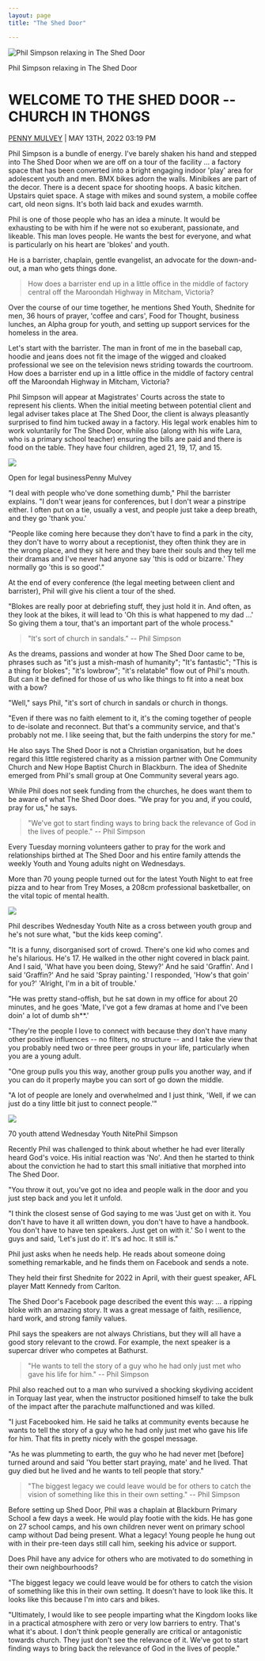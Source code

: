 ```yaml
---
layout: page
title: "The Shed Door"

---
```


![Phil Simpson relaxing in The Shed Door](https://www.eternitynews.com.au/wp-content/uploads/2022/05/Template-for-CMS-header-1-1000x563.jpg)

Phil Simpson relaxing in The Shed Door

WELCOME TO THE SHED DOOR -- CHURCH IN THONGS
===========================================

[](https://www.eternitynews.com.au/australia/welcome-to-the-shed-door-church-in-thongs)

[PENNY MULVEY](https://www.eternitynews.com.au/people/penny-mulvey/) | MAY 13TH, 2022 03:19 PM

Phil Simpson is a bundle of energy. I've barely shaken his hand and stepped into The Shed Door when we are off on a tour of the facility ... a factory space that has been converted into a bright engaging indoor 'play' area for adolescent youth and men. BMX bikes adorn the walls. Minibikes are part of the decor. There is a decent space for shooting hoops. A basic kitchen. Upstairs quiet space. A stage with mikes and sound system, a mobile coffee cart, old neon signs. It's both laid back and exudes warmth.

Phil is one of those people who has an idea a minute. It would be exhausting to be with him if he were not so exuberant, passionate, and likeable. This man loves people. He wants the best for everyone, and what is particularly on his heart are 'blokes' and youth.

He is a barrister, chaplain, gentle evangelist, an advocate for the down-and-out, a man who gets things done.

> How does a barrister end up in a little office in the middle of factory central off the Maroondah Highway in Mitcham, Victoria?

Over the course of our time together, he mentions Shed Youth, Shednite for men, 36 hours of prayer, 'coffee and cars', Food for Thought, business lunches, an Alpha group for youth, and setting up support services for the homeless in the area.

Let's start with the barrister. The man in front of me in the baseball cap, hoodie and jeans does not fit the image of the wigged and cloaked professional we see on the television news striding towards the courtroom. How does a barrister end up in a little office in the middle of factory central off the Maroondah Highway in Mitcham, Victoria?

Phil Simpson will appear at Magistrates' Courts across the state to represent his clients. When the initial meeting between potential client and legal adviser takes place at The Shed Door, the client is always pleasantly surprised to find him tucked away in a factory. His legal work enables him to work voluntarily for The Shed Door, while also (along with his wife Lara, who is a primary school teacher) ensuring the bills are paid and there is food on the table. They have four children, aged 21, 19, 17, and 15.

![](https://www.eternitynews.com.au/wp-content/uploads/2022/05/Shed-door-Phil-barrister-landscape-1024x768.jpg)

Open for legal businessPenny Mulvey

"I deal with people who've done something dumb," Phil the barrister explains. "I don't wear jeans for conferences, but I don't wear a pinstripe either. I often put on a tie, usually a vest, and people just take a deep breath, and they go 'thank you.'

"People like coming here because they don't have to find a park in the city, they don't have to worry about a receptionist, they often think they are in the wrong place, and they sit here and they bare their souls and they tell me their dramas and I've never had anyone say 'this is odd or bizarre.' They normally go 'this is so good'."

At the end of every conference (the legal meeting between client and barrister), Phil will give his client a tour of the shed.

"Blokes are really poor at debriefing stuff, they just hold it in. And often, as they look at the bikes, it will lead to 'Oh this is what happened to my dad ...' So giving them a tour, that's an important part of the whole process."

> "It's sort of church in sandals." -- Phil Simpson

As the dreams, passions and wonder at how The Shed Door came to be, phrases such as "it's just a mish-mash of humanity"; "It's fantastic"; "This is a thing for blokes"; "it's lowbrow"; "it's relatable" flow out of Phil's mouth. But can it be defined for those of us who like things to fit into a neat box with a bow?

"Well," says Phil, "it's sort of church in sandals or church in thongs.

"Even if there was no faith element to it, it's the coming together of people to de-isolate and reconnect. But that's a community service, and that's probably not me. I like seeing that, but the faith underpins the story for me."

He also says The Shed Door is not a Christian organisation, but he does regard this little registered charity as a mission partner with One Community Church and New Hope Baptist Church in Blackburn. The idea of Shednite emerged from Phil's small group at One Community several years ago.

While Phil does not seek funding from the churches, he does want them to be aware of what The Shed Door does. "We pray for you and, if you could, pray for us," he says.

> "We've got to start finding ways to bring back the relevance of God in the lives of people." -- Phil Simpson

Every Tuesday morning volunteers gather to pray for the work and relationships birthed at The Shed Door and his entire family attends the weekly Youth and Young adults night on Wednesdays.

More than 70 young people turned out for the latest Youth Night to eat free pizza and to hear from Trey Moses, a 208cm professional basketballer, on the vital topic of mental health.

![](https://www.eternitynews.com.au/wp-content/uploads/2022/05/wednesdayyouth-Night-Shed-Door-2-768x1024.jpeg)

Phil describes Wednesday Youth Nite as a cross between youth group and he's not sure what, "but the kids keep coming".

"It is a funny, disorganised sort of crowd. There's one kid who comes and he's hilarious. He's 17. He walked in the other night covered in black paint. And I said, 'What have you been doing, Stewy?' And he said 'Graffin'. And I said 'Graffin?' And he said 'Spray painting.' I responded, 'How's that goin' for you?' 'Alright, I'm in a bit of trouble.'

"He was pretty stand-offish, but he sat down in my office for about 20 minutes, and he goes 'Mate, I've got a few dramas at home and I've been doin' a lot of dumb sh**.'

"They're the people I love to connect with because they don't have many other positive influences -- no filters, no structure -- and I take the view that you probably need two or three peer groups in your life, particularly when you are a young adult.

"One group pulls you this way, another group pulls you another way, and if you can do it properly maybe you can sort of go down the middle.

"A lot of people are lonely and overwhelmed and I just think, 'Well, if we can just do a tiny little bit just to connect people.'"

![](https://www.eternitynews.com.au/wp-content/uploads/2022/05/Wednesday-Youth-Night-Shed-Door1-1024x648.jpeg)

70 youth attend Wednesday Youth NitePhil Simpson

Recently Phil was challenged to think about whether he had ever literally heard God's voice. His initial reaction was 'No'. And then he started to think about the conviction he had to start this small initiative that morphed into The Shed Door.

"You throw it out, you've got no idea and people walk in the door and you just step back and you let it unfold.

"I think the closest sense of God saying to me was 'Just get on with it. You don't have to have it all written down, you don't have to have a handbook. You don't have to have ten speakers. Just get on with it.' So I went to the guys and said, 'Let's just do it'. It's ad hoc. It still is."

Phil just asks when he needs help. He reads about someone doing something remarkable, and he finds them on Facebook and sends a note.

They held their first Shednite for 2022 in April, with their guest speaker, AFL player Matt Kennedy from Carlton.

The Shed Door's Facebook page described the event this way: ... a ripping bloke with an amazing story. It was a great message of faith, resilience, hard work, and strong family values.

Phil says the speakers are not always Christians, but they will all have a good story relevant to the crowd. For example, the next speaker is a supercar driver who competes at Bathurst.

> "He wants to tell the story of a guy who he had only just met who gave his life for him." -- Phil Simpson

Phil also reached out to a man who survived a shocking skydiving accident in Torquay last year, when the instructor positioned himself to take the bulk of the impact after the parachute malfunctioned and was killed.

"I just Facebooked him. He said he talks at community events because he wants to tell the story of a guy who he had only just met who gave his life for him. That fits in pretty nicely with the gospel message.

"As he was plummeting to earth, the guy who he had never met [before] turned around and said 'You better start praying, mate' and he lived. That guy died but he lived and he wants to tell people that story."

> "The biggest legacy we could leave would be for others to catch the vision of something like this in their own setting." -- Phil Simpson

Before setting up Shed Door, Phil was a chaplain at Blackburn Primary School a few days a week. He would play footie with the kids. He has gone on 27 school camps, and his own children never went on primary school camp without Dad being present. What a legacy! Young people he hung out with in their pre-teen days still call him, seeking his advice or support.

Does Phil have any advice for others who are motivated to do something in their own neighbourhoods?

"The biggest legacy we could leave would be for others to catch the vision of something like this in their own setting. It doesn't have to look like this. It looks like this because I'm into cars and bikes.

"Ultimately, I would like to see people imparting what the Kingdom looks like in a practical atmosphere with zero or very low barriers to entry. That's what it's about. I don't think people generally are critical or antagonistic towards church. They just don't see the relevance of it. We've got to start finding ways to bring back the relevance of God in the lives of people."
